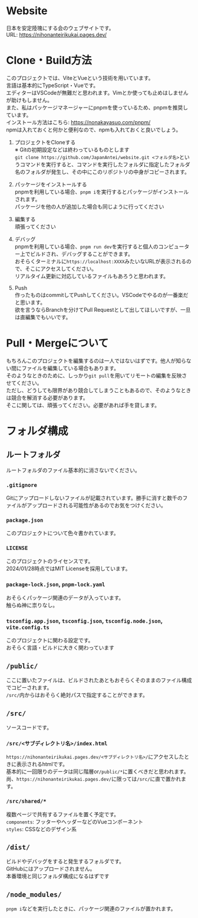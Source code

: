 # Website

日本を安定陸塊にする会のウェブサイトです。  
URL: https://nihonanteirikukai.pages.dev/

# Clone・Build方法
このプロジェクトでは、ViteとVueという技術を用いています。  
言語は基本的にTypeScript・Vueです。  
エディターはVSCodeが無難だと思われます。Vimとか使っても止めはしませんが助けもしません。  
また、私はパッケージマネージャーにpnpmを使っているため、pnpmを推奨しています。  
インストール方法はこちら: https://nonakayasuo.com/pnpm/  
npmは入れておくと何かと便利なので、npmも入れておくと良いでしょう。

1. プロジェクトをCloneする  
※ Gitの初期設定などは終わっているものとします  
```git clone https://github.com/JapanAntei/website.git <フォルダ名>```というコマンドを実行すると、コマンドを実行したフォルダに指定したフォルダ名のフォルダが発生し、その中にこのリポジトリの中身がコピーされます。

2. パッケージをインストールする  
pnpmを利用している場合、```pnpm i```を実行するとパッケージがインストールされます。  
パッケージを他の人が追加した場合も同じように行ってください

3. 編集する  
頑張ってください

4. デバッグ  
pnpmを利用している場合、```pnpm run dev```を実行すると個人のコンピューター上でビルドされ、デバッグすることができます。  
おそらくターミナルに`https://localhost:XXXX`みたいなURLが表示されるので、そこにアクセスしてください。  
リアルタイム更新に対応しているファイルもあろうと思われます。

5. Push  
作ったものはcommitしてPushしてください。VSCodeでやるのが一番楽だと思います。  
欲を言うならBranchを分けてPull Requestとして出してほしいですが、一旦は直編集でもいいです。

# Pull・Mergeについて
もちろんこのプロジェクトを編集するのは一人ではないはずです。他人が知らない間にファイルを編集している場合もあります。  
そのようなときのために、しっかり`git pull`を用いてリモートの編集を反映させてください。  
ただし、どうしても限界があり競合してしまうこともあるので、そのようなときは競合を解消する必要があります。  
そこに関しては、頑張ってください。必要があれば手を貸します。

# フォルダ構成
## ルートフォルダ
ルートフォルダのファイル基本的に消さないでください。
### `.gitignore`
Gitにアップロードしないファイルが記載されています。勝手に消すと数千のファイルがアップロードされる可能性があるのでお気をつけください。

### `package.json`
このプロジェクトについて色々書かれています。

### `LICENSE`
このプロジェクトのライセンスです。  
2024/01/28時点ではMIT Licenseを採用しています。

### `package-lock.json`, `pnpm-lock.yaml`
おそらくパッケージ関連のデータが入っています。  
触らぬ神に祟りなし。

### `tsconfig.app.json`, `tsconfig.json`, `tsconfig.node.json`, `vite.config.ts`
このプロジェクトに関わる設定です。  
おそらく言語・ビルドに大きく関わっています

## `/public/`
ここに置いたファイルは、ビルドされたあともおそらくそのままのファイル構成でコピーされます。  
`/src/`内からはおそらく絶対パスで指定することができます。

## `/src/`
ソースコードです。
### `/src/<サブディレクトリ名>/index.html`
`https://nihonanteirikukai.pages.dev/<サブディレクトリ名>/`にアクセスしたときに表示されるhtmlです。  
基本的に一回限りのデータは同じ階層or`/public/*`に置くべきだと思われます。  
尚、`https://nihonanteirikukai.pages.dev/`に限っては`/src/`に直で置かれます。  
### `/src/shared/*`
複数ページで共有するファイルを置く予定です。  
`components`: フッターやヘッダーなどのVueコンポーネント  
`styles`: CSSなどのデザイン系  

## `/dist/`
ビルドやデバッグをすると発生するフォルダです。  
GitHubにはアップロードされません。  
本番環境と同じフォルダ構成になるはずです   

## `/node_modules/`
`pnpm i`などを実行したときに、パッケージ関連のファイルが置かれます。
